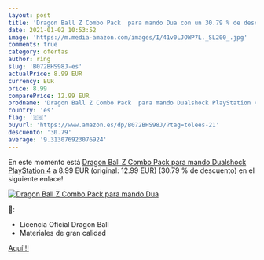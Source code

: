 ```yaml
---
layout: post
title: 'Dragon Ball Z Combo Pack  para mando Dua con un 30.79 % de descuento'
date: 2021-01-02 10:53:52
image: 'https://m.media-amazon.com/images/I/41v0LJOWP7L._SL200_.jpg'
comments: true
category: ofertas
author: ring
slug: 'B072BHS98J-es'
actualPrice: 8.99 EUR
currency: EUR
price: 8.99
comparePrice: 12.99 EUR
prodname: 'Dragon Ball Z Combo Pack  para mando Dualshock PlayStation 4'
country: 'es'
flag: '🇪🇸'
buyurl: 'https://www.amazon.es/dp/B072BHS98J/?tag=tolees-21'
descuento: '30.79'
average: '9.313076923076924'
---
```


En este momento está [Dragon Ball Z Combo Pack  para mando Dualshock PlayStation 4](https://www.amazon.es/dp/B072BHS98J/?tag=tolees-21) a 8.99 EUR (original: 12.99 EUR) (30.79 %  de descuento) en el siguiente enlace!

[![Dragon Ball Z Combo Pack  para mando Dua](https://m.media-amazon.com/images/I/41v0LJOWP7L._SL200_.jpg)](https://www.amazon.es/dp/B072BHS98J/?tag=tolees-21)

🔎:

- Licencia Oficial Dragon Ball
- Materiales de gran calidad

[Aquí!!!](https://www.amazon.es/dp/B072BHS98J/?tag=tolees-21)
